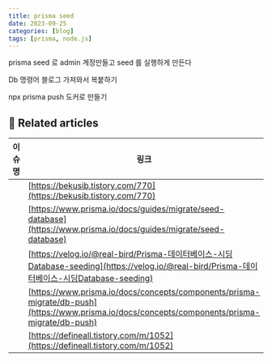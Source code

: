 ```yaml
---
title: prisma seed
date: 2023-09-25
categories: [blog]
tags: [prisma, node.js]
---
```


prisma seed 로 admin 계정만들고 seed 를 실행하게 만든다

Db 명령어 블로그 가져와서 복붙하기

npx prisma push 도커로 만들기

## 📎 Related articles

| 이슈명 | 링크                                                                                                                                           |
| ------ | ---------------------------------------------------------------------------------------------------------------------------------------------- |
|        | [https://bekusib.tistory.com/770](https://bekusib.tistory.com/770)                                                                             |
|        | [https://www.prisma.io/docs/guides/migrate/seed-database](https://www.prisma.io/docs/guides/migrate/seed-database)                             |
|        | [https://velog.io/@real-bird/Prisma-데이터베이스-시딩Database-seeding](https://velog.io/@real-bird/Prisma-데이터베이스-시딩Database-seeding)   |
|        | [https://www.prisma.io/docs/concepts/components/prisma-migrate/db-push](https://www.prisma.io/docs/concepts/components/prisma-migrate/db-push) |
|        | [https://defineall.tistory.com/m/1052](https://defineall.tistory.com/m/1052)                                                                   |
